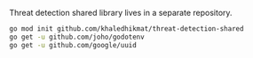 Threat detection shared library lives in a separate repository.

```bash
go mod init github.com/khaledhikmat/threat-detection-shared
go get -u github.com/joho/godotenv
go get -u github.com/google/uuid
```

